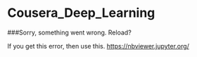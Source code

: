 # Cousera_Deep_Learning


###Sorry, something went wrong. Reload?

If you get this error, then use this.
https://nbviewer.jupyter.org/
